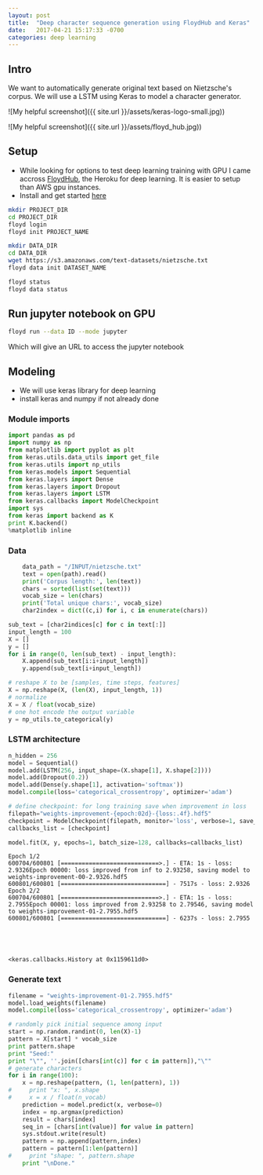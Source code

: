 ```yaml
---
layout: post
title:  "Deep character sequence generation using FloydHub and Keras"
date:   2017-04-21 15:17:33 -0700
categories: deep learning
---
```

## Intro

We want to automatically generate original text based on Nietzsche's corpus. We will use a LSTM using Keras to model a character generator.

![My helpful screenshot]({{ site.url }}/assets/keras-logo-small.jpg))

![My helpful screenshot]({{ site.url }}/assets/floyd_hub.jpg))

## Setup

- While looking for options to test deep learning training with GPU I came accross [FloydHub](http://www.floydhub.com), the Heroku for deep learning. It is easier to setup than AWS gpu instances.
- Install and get started [here](http://docs.floydhub.com/home/getting_started/)

```sh
mkdir PROJECT_DIR
cd PROJECT_DIR
floyd login
floyd init PROJECT_NAME

mkdir DATA_DIR
cd DATA_DIR
wget https://s3.amazonaws.com/text-datasets/nietzsche.txt
floyd data init DATASET_NAME

floyd status
floyd data status
```

## Run jupyter notebook on GPU

```bash
floyd run --data ID --mode jupyter
```
Which will give an URL to access the jupyter notebook

## Modeling
- We will use keras library for deep learning
- install keras and numpy if not already done

### Module imports

```python
import pandas as pd
import numpy as np
from matplotlib import pyplot as plt
from keras.utils.data_utils import get_file
from keras.utils import np_utils
from keras.models import Sequential
from keras.layers import Dense
from keras.layers import Dropout
from keras.layers import LSTM
from keras.callbacks import ModelCheckpoint
import sys
from keras import backend as K
print K.backend()
%matplotlib inline
```

### Data 

```python
    data_path = "/INPUT/nietzsche.txt"
    text = open(path).read()
    print('Corpus length:', len(text))
    chars = sorted(list(set(text)))
    vocab_size = len(chars)
    print('Total unique chars:', vocab_size)
    char2index = dict((c,i) for i, c in enumerate(chars))
```

```python
sub_text = [char2indices[c] for c in text[:]]
input_length = 100
X = []
y = []
for i in range(0, len(sub_text) - input_length):
    X.append(sub_text[i:i+input_length])
    y.append(sub_text[i+input_length])
```

```python
# reshape X to be [samples, time steps, features]
X = np.reshape(X, (len(X), input_length, 1))
# normalize
X = X / float(vocab_size)
# one hot encode the output variable
y = np_utils.to_categorical(y)
```

### LSTM architecture


```python
n_hidden = 256
model = Sequential()
model.add(LSTM(256, input_shape=(X.shape[1], X.shape[2])))
model.add(Dropout(0.2))
model.add(Dense(y.shape[1], activation='softmax'))
model.compile(loss='categorical_crossentropy', optimizer='adam')
```


```python
# define checkpoint: for long training save when improvement in loss
filepath="weights-improvement-{epoch:02d}-{loss:.4f}.hdf5"
checkpoint = ModelCheckpoint(filepath, monitor='loss', verbose=1, save_best_only=True, mode='min')
callbacks_list = [checkpoint]
```


```python
model.fit(X, y, epochs=1, batch_size=128, callbacks=callbacks_list)
```

    Epoch 1/2
    600704/600801 [============================>.] - ETA: 1s - loss: 2.9326Epoch 00000: loss improved from inf to 2.93258, saving model to weights-improvement-00-2.9326.hdf5
    600801/600801 [==============================] - 7517s - loss: 2.9326  
    Epoch 2/2
    600704/600801 [============================>.] - ETA: 1s - loss: 2.7955Epoch 00001: loss improved from 2.93258 to 2.79546, saving model to weights-improvement-01-2.7955.hdf5
    600801/600801 [==============================] - 6237s - loss: 2.7955  





    <keras.callbacks.History at 0x1159611d0>



### Generate text


```python
filename = "weights-improvement-01-2.7955.hdf5"
model.load_weights(filename)
model.compile(loss='categorical_crossentropy', optimizer='adam')
```


```python
# randomly pick initial sequence among input
start = np.random.randint(0, len(X)-1)
pattern = X[start] * vocab_size
print pattern.shape
print "Seed:"
print "\"", ''.join([chars[int(c)] for c in pattern]),"\""
# generate characters
for i in range(100):
    x = np.reshape(pattern, (1, len(pattern), 1))
#     print "x: ", x.shape
#     x = x / float(n_vocab)
    prediction = model.predict(x, verbose=0)
    index = np.argmax(prediction)
    result = chars[index]
    seq_in = [chars[int(value)] for value in pattern]
    sys.stdout.write(result)
    pattern = np.append(pattern,index)
    pattern = pattern[1:len(pattern)]
#     print "shape: ", pattern.shape
    print "\nDone."
```


